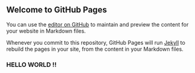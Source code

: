 ## Welcome to GitHub Pages

You can use the [editor on GitHub](https://github.com/ArsanyAshraf/ArsanyAshraf.github.io./edit/gh-pages/index.md) to maintain and preview the content for your website in Markdown files.

Whenever you commit to this repository, GitHub Pages will run [Jekyll](https://jekyllrb.com/) to rebuild the pages in your site, from the content in your Markdown files.

### HELLO WORLD !! 
